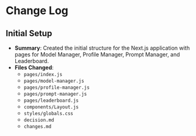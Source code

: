 # Change Log

## Initial Setup
- **Summary**: Created the initial structure for the Next.js application with pages for Model Manager, Profile Manager, Prompt Manager, and Leaderboard.
- **Files Changed**:
  - `pages/index.js`
  - `pages/model-manager.js`
  - `pages/profile-manager.js`
  - `pages/prompt-manager.js`
  - `pages/leaderboard.js`
  - `components/Layout.js`
  - `styles/globals.css`
  - `decision.md`
  - `changes.md`
